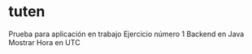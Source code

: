 # tuten
Prueba para aplicación en trabajo
 Ejercicio número 1
 Backend en Java
 Mostrar Hora en UTC
